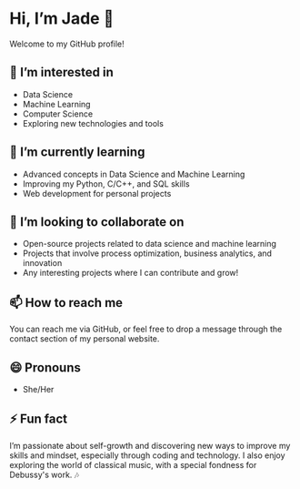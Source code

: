 # Hi, I’m Jade 👋

Welcome to my GitHub profile!

## 👀 I’m interested in
- Data Science
- Machine Learning
- Computer Science
- Exploring new technologies and tools

## 🌱 I’m currently learning
- Advanced concepts in Data Science and Machine Learning
- Improving my Python, C/C++, and SQL skills
- Web development for personal projects

## 💞️ I’m looking to collaborate on
- Open-source projects related to data science and machine learning
- Projects that involve process optimization, business analytics, and innovation
- Any interesting projects where I can contribute and grow!

## 📫 How to reach me
You can reach me via GitHub, or feel free to drop a message through the contact section of my personal website.

## 😄 Pronouns
- She/Her

## ⚡ Fun fact
I’m passionate about self-growth and discovering new ways to improve my skills and mindset, especially through coding and technology. I also enjoy exploring the world of classical music, with a special fondness for Debussy's work. 🎶

